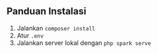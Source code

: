 ## Panduan Instalasi

1. Jalankan `composer install`
2. Atur `.env`
3. Jalankan server lokal dengan `php spark serve`